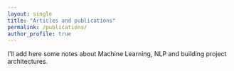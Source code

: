 ```yaml
---
layout: single
title: "Articles and publications"
permalink: /publications/
author_profile: true
---
```


I'll add here some notes about Machine Learning, NLP and building project architectures.
